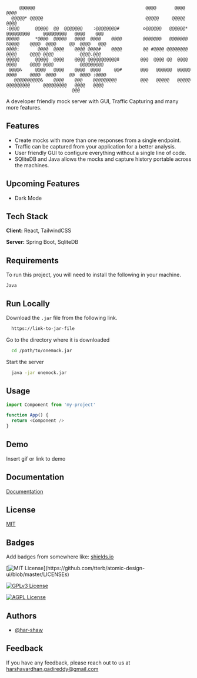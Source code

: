          @@@@@@                                          @@@@       @@@@                               @@@@
      @@@@@* @@@@@                                       @@@@@     @@@@@                               @@@@
    :@@@@      @@@@@  @@  @@@@@@@    :@@@@@@@@#         o@@@@@@   @@@@@@*    @@@@@@@@@     @@@@@@@@@   @@@@    @@@
    @@@@@      *@@@@  @@@@@   @@@@  @@@@    @@@@        @@@@@@@   @@@@@@@  8@@@@    @@@@  @@@@     @@  @@@@   @@@
    @@@@:       @@@@  @@@@    @@@@ @@@@#    @@@@        @@ #@@@@ @@@@@@@@  @@@@     @@@@ @@@@          @@@@.@@@
    @@@@@      @@@@@  @@@@    @@@@ @@@@@@@@@@@8        @@@  @@@@ @@  @@@@  @@@@     @@@@ @@@@          @@@@@@@@@
     @@@@&     @@@@   @@@@    @@@@  @@@@     @@#       @@@   @@@@@@  @@@@@ @@@@     @@@@  @@@@     @@  @@@@ :@@@@
       @@@@@@@@@@&    @@@@    @@@    @@@@@@@@@         @@@   @@@@@   @@@@@   @@@@@@@@@     @@@@@@@@@   @@@@   @@@@
                             @@@

A developer friendly mock server with GUI, Traffic Capturing and many more features.


## Features

- Create mocks with more than one responses from a single endpoint.
- Traffic can be captured from your application for a better analysis.
- User friendly GUI to configure everything without a single line of code.
- SQliteDB and Java allows the mocks and capture history portable across the machines.


## Upcoming Features

- Dark Mode

## Tech Stack

**Client:** React, TailwindCSS

**Server:** Spring Boot, SqliteDB


## Requirements

To run this project, you will need to install the following in your machine.

`Java`


## Run Locally

Download the `.jar` file from the following link.

```bash
  https://link-to-jar-file
```

Go to the directory where it is downloaded

```bash
  cd /path/to/onemock.jar
```

Start the server

```bash
  java -jar onemock.jar
```


## Usage

```javascript
import Component from 'my-project'

function App() {
  return <Component />
}
```


## Demo

Insert gif or link to demo


## Documentation

[Documentation](https://linktodocumentation)


## License

[MIT](https://choosealicense.com/licenses/mit/)


## Badges

Add badges from somewhere like: [shields.io](https://shields.io/)

[![MIT License](https://img.shields.io/apm/l/atomic-design-ui.svg?)](https://github.com/tterb/atomic-design-ui/blob/master/LICENSEs)

[![GPLv3 License](https://img.shields.io/badge/License-GPL%20v3-yellow.svg)](https://opensource.org/licenses/)

[![AGPL License](https://img.shields.io/badge/license-AGPL-blue.svg)](http://www.gnu.org/licenses/agpl-3.0)


## Authors

- [@har-shaw](https://www.github.com/har-shaw)


## Feedback

If you have any feedback, please reach out to us at harshavardhan.gadireddy@gmail.com

